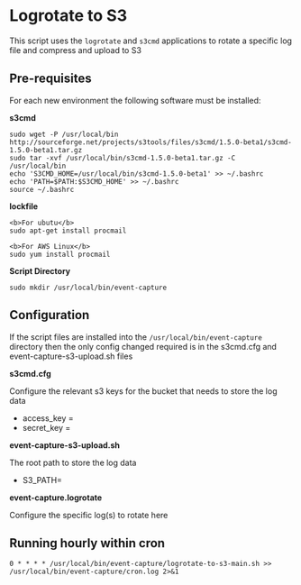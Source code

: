 # Logrotate to S3 #

This script uses the `logrotate` and `s3cmd` applications to rotate a specific log file and compress and upload to S3

## Pre-requisites ##

For each new environment the following software must be installed:

**s3cmd**

    sudo wget -P /usr/local/bin http://sourceforge.net/projects/s3tools/files/s3cmd/1.5.0-beta1/s3cmd-1.5.0-beta1.tar.gz
    sudo tar -xvf /usr/local/bin/s3cmd-1.5.0-beta1.tar.gz -C /usr/local/bin
    echo 'S3CMD_HOME=/usr/local/bin/s3cmd-1.5.0-beta1' >> ~/.bashrc
    echo 'PATH=$PATH:$S3CMD_HOME' >> ~/.bashrc
    source ~/.bashrc

**lockfile**

    <b>For ubutu</b>
    sudo apt-get install procmail
    
    <b>For AWS Linux</b>
    sudo yum install procmail
    
**Script Directory**

    sudo mkdir /usr/local/bin/event-capture


## Configuration ##
If the script files are installed into the `/usr/local/bin/event-capture` directory then the only config changed required is in the s3cmd.cfg and event-capture-s3-upload.sh files

**s3cmd.cfg**

Configure the relevant s3 keys for the bucket that needs to store the log data

- access_key = 
- secret_key = 
 

**event-capture-s3-upload.sh**

The root path to store the log data

- S3_PATH=

**event-capture.logrotate**

Configure the specific log(s) to rotate here

## Running hourly within cron ##

    0 * * * * /usr/local/bin/event-capture/logrotate-to-s3-main.sh >> /usr/local/bin/event-capture/cron.log 2>&1
